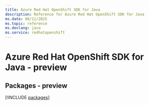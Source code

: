 ```yaml
---
title: Azure Red Hat OpenShift SDK for Java
description: Reference for Azure Red Hat OpenShift SDK for Java
ms.date: 08/11/2025
ms.topic: reference
ms.devlang: java
ms.service: redhatopenshift
---
```

# Azure Red Hat OpenShift SDK for Java - preview
## Packages - preview
[!INCLUDE [packages](red-hat-openshift-index.md)]